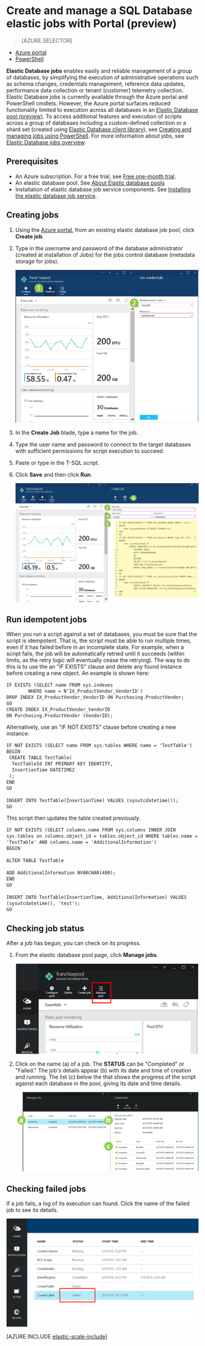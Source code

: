 <properties
	pageTitle="Creating and managing elastic database jobs | Micosoft Azure"
	description="Walk through creation and management of an elastic database job."
	services="sql-database"
	documentationCenter=""
	manager="jhubbard"
	authors="ddove"
	editor=""/>

<tags
	ms.service="sql-database"
	ms.workload="sql-database"
	ms.tgt_pltfrm="na"
	ms.devlang="na"
	ms.topic="article"
	ms.date="11/04/2015"
	ms.author="ddove; sidneyh"/>

# Create and manage a SQL Database elastic jobs with Portal (preview)

> [AZURE.SELECTOR]
- [Azure portal](sql-database-elastic-jobs-create-and-manage.md)
- [PowerShell](sql-database-elastic-jobs-powershell.md)


**Elastic Database jobs** enables easily and reliable management of a group of databases, by simplifying the execution of administrative operations such as schema changes, credentials management, reference data updates, performance data collection or tenant (customer) telemetry collection. Elastic Database jobs is currently available through the Azure portal and PowerShell cmdlets. However, the Azure portal surfaces reduced functionality limited to execution across all databases in an [Elastic Database pool (preview)](sql-database-elastic-pool.md). To access additional features and execution of scripts across a group of databases including a custom-defined collection or a shard set (created using [Elastic Database client library](sql-database-elastic-scale-introduction.md)), see [Creating and managing jobs using PowerShell](sql-database-elastic-jobs-powershell.md). For more information about jobs, see [Elastic Database jobs overview](sql-database-elastic-jobs-overview.md). 

## Prerequisites

* An Azure subscription. For a free trial, see [Free one-month trial](http://azure.microsoft.com/pricing/free-trial/).
* An elastic database pool. See [About Elastic database pools](sql-database-elastic-pool.md)
* Installation of elastic database job service components. See [Installing the elastic database job service](sql-database-elastic-jobs-service-installation.md).

## Creating jobs

1. Using the [Azure portal](https://portal.azure.com), from an existing elastic database job pool, click **Create job**.
2. Type in the username and password of the database administrator (created at installation of Jobs) for the jobs control database (metadata storage for jobs).

	![Name the job, type or paste in code, and click Run][1]
2. In the **Create Job** blade, type a name for the job.
3. Type the user name and password to connect to the target databases with sufficient permissions for script execution to succeed.
4. Paste or type in the T-SQL script.
5. Click **Save** and then click **Run**.

	![Create jobs and run][5]

## Run idempotent jobs

When you run a script against a set of databases, you must be sure that the script is idempotent. That is, the script must be able to run multiple times, even if it has failed before in an incomplete state. For example, when a script fails, the job will be automatically retried until it succeeds (within limits, as the retry logic will eventually cease the retrying). The way to do this is to use the an "IF EXISTS" clause and delete any found instance before creating a new object. An example is shown here:

	IF EXISTS (SELECT name FROM sys.indexes
            WHERE name = N'IX_ProductVendor_VendorID')
    DROP INDEX IX_ProductVendor_VendorID ON Purchasing.ProductVendor;
	GO
	CREATE INDEX IX_ProductVendor_VendorID
    ON Purchasing.ProductVendor (VendorID);

Alternatively, use an "IF NOT EXISTS" clause before creating a new instance:

	IF NOT EXISTS (SELECT name FROM sys.tables WHERE name = 'TestTable')
	BEGIN
	 CREATE TABLE TestTable(
	  TestTableId INT PRIMARY KEY IDENTITY,
	  InsertionTime DATETIME2
	 );
	END
	GO

	INSERT INTO TestTable(InsertionTime) VALUES (sysutcdatetime());
	GO

This script then updates the table created previously.

	IF NOT EXISTS (SELECT columns.name FROM sys.columns INNER JOIN sys.tables on columns.object_id = tables.object_id WHERE tables.name = 'TestTable' AND columns.name = 'AdditionalInformation')
	BEGIN

	ALTER TABLE TestTable

	ADD AdditionalInformation NVARCHAR(400);
	END
	GO

	INSERT INTO TestTable(InsertionTime, AdditionalInformation) VALUES (sysutcdatetime(), 'test');
	GO


## Checking job status

After a job has begun, you can check on its progress.

1. From the elastic database pool page, click **Manage jobs**.

	![Click "Manage jobs"][2]

2. Click on the name (a) of a job. The **STATUS** can be "Completed" or "Failed." The job's details appear (b) with its date and time of creation and running. The list (c) below the that shows the progress of the script against each database in the pool, giving its date and time details.

	![Checking a finished job][3]


## Checking failed jobs

If a job fails, a log of its execution can found. Click the name of the failed job to see its details.

![Check a failed job][4]


[AZURE.INCLUDE [elastic-scale-include](../../includes/elastic-scale-include.md)]

<!--Image references-->
[1]: ./media/sql-database-elastic-jobs-create-and-manage/screen-1.png
[2]: ./media/sql-database-elastic-jobs-create-and-manage/click-manage-jobs.png
[3]: ./media/sql-database-elastic-jobs-create-and-manage/running-jobs.png
[4]: ./media/sql-database-elastic-jobs-create-and-manage/failed.png
[5]: ./media/sql-database-elastic-jobs-create-and-manage/screen-2.png

 